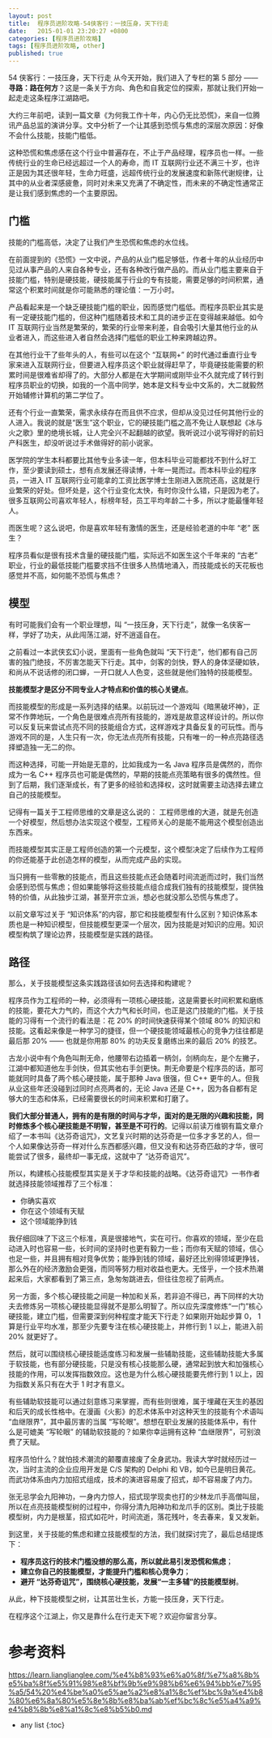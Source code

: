 ```yaml
---
layout: post
title:  程序员进阶攻略-54侠客行：一技压身，天下行走
date:   2015-01-01 23:20:27 +0800
categories: [程序员进阶攻略]
tags: [程序员进阶攻略, other]
published: true
---
```




54 侠客行：一技压身，天下行走
从今天开始，我们进入了专栏的第 5 部分 —— **寻路：路在何方**？这是一条关于方向、角色和自我定位的探索，那就让我们开始一起走走这条程序江湖路吧。

大约三年前吧，读到一篇文章《为何我工作十年，内心仍无比恐慌》，来自一位腾讯产品总监的演讲分享。文中分析了一个让其感到恐慌与焦虑的深层次原因：好像不会什么技能，技能门槛低。

这种恐慌和焦虑感在这个行业中普遍存在，不止于产品经理，程序员也一样。一些传统行业的生命已经远超过一个人的寿命，而 IT 互联网行业还不满三十岁，也许正是因为其还很年轻，生命力旺盛，远超传统行业的发展速度和新陈代谢规律，让其中的从业者深感疲惫，同时对未来又充满了不确定性，而未来的不确定性通常正是让我们感到焦虑的一个主要原因。

## 门槛

技能的门槛高低，决定了让我们产生恐慌和焦虑的水位线。

在前面提到的《恐慌》一文中说，产品的从业门槛足够低，作者十年的从业经历中见过从事产品的人来自各种专业，还有各种改行做产品的。而从业门槛主要来自于技能门槛，特别是硬技能，硬技能属于行业的专有技能，需要足够的时间积累，通常这个积累时间就是你可能熟悉的理论值：一万小时。

产品看起来是一个缺乏硬技能门槛的职业，因而感觉门槛低。而程序员职业其实是有一定硬技能门槛的，但这种门槛随着技术和工具的进步正在变得越来越低。如今 IT 互联网行业当然是繁荣的，繁荣的行业带来利差，自会吸引大量其他行业的从业者进入，而这些进入者自然会选择门槛低的职业工种来跨越边界。

在其他行业干了些年头的人，有些可以在这个 “互联网+” 的时代通过垂直行业专家来进入互联网行业，但要进入程序员这个职业就得赶早了，毕竟硬技能需要的积累时间是很难省却得了的。大部分人都是在大学期间或刚毕业不久就完成了转行到程序员职业的切换，如我的一个高中同学，她本是文科专业中文系的，大二就毅然开始辅修计算机的第二学位了。

还有个行业一直繁荣，需求永续存在而且供不应求，但却从没见过任何其他行业的人进入。我说的就是“医生”这个职业，它的硬技能门槛之高不免让人联想起《冰与火之歌》里的绝境长城，让人完全兴不起翻越的欲望。我听说过小说写得好的前妇产科医生，却没听说过手术做得好的前小说家。

医学院的学生本科都要比其他专业多读一年，但本科毕业可能都找不到什么好工作，至少要读到硕士，想有点发展还得读博，十年一晃而过。而本科毕业的程序员，一进入 IT 互联网行业可能拿的工资比医学博士生刚进入医院还高，这就是行业繁荣的好处。但坏处是，这个行业变化太快，有时你没什么错，只是因为老了。很多互联网公司喜欢年轻人，标榜年轻，员工平均年龄二十多，所以才能最懂年轻人。

而医生呢？这么说吧，你是喜欢年轻有激情的医生，还是经验老道的中年 “老” 医生？

程序员看似是很有技术含量的硬技能门槛，实际远不如医生这个千年来的 “古老” 职业，行业的最低技能门槛要求挡不住很多人热情地涌入，而技能成长的天花板也感觉并不高，如何能不恐慌与焦虑？

## 模型

有时可能我们会有一个职业理想，叫 “一技压身，天下行走”，就像一名侠客一样，学好了功夫，从此闯荡江湖，好不逍遥自在。

之前看过一本武侠玄幻小说，里面有一些角色就叫 “天下行走”，他们都有自己厉害的独门绝技，不厉害怎能天下行走。其中，剑客的剑快，野人的身体坚硬如铁，和尚从不说话修的闭口蝉，一开口就人人色变，这些就是他们独特的技能模型。

**技能模型才是区分不同专业人才特点和价值的核心关键点**。

而技能模型的形成是一系列选择的结果。以前玩过一个游戏叫《暗黑破坏神》，正常不作弊地玩，一个角色是很难点亮所有技能的，游戏是故意这样设计的。所以你可以反复玩来尝试点亮不同的技能组合方式，这样游戏才具备反复的可玩性。而与游戏不同的是，人生只有一次，你无法点亮所有技能，只有唯一的一种点亮路径选择塑造独一无二的你。

而这种选择，可能一开始是无意的，比如我成为一名 Java 程序员是偶然的，而你成为一名 C++ 程序员也可能是偶然的，早期的技能点亮策略有很多的偶然性。但到了后期，我们逐渐成长，有了更多的经验和选择权，这时就需要主动选择去建立自己的技能模型。

记得有一篇关于工程师思维的文章是这么说的：
工程师思维的大道，就是先创造一个好模型，然后想办法实现这个模型，工程师关心的是能不能用这个模型创造出东西来。

而技能模型其实正是工程师创造的第一个元模型，这个模型决定了后续作为工程师的你还能基于此创造怎样的模型，从而完成产品的实现。

当只拥有一些零散的技能点，而且这些技能点还会随着时间流逝而过时，我们当然会感到恐慌与焦虑；但如果能够将这些技能点组合成我们独有的技能模型，提供独特的价值，从此独步江湖，甚至开宗立派，想必也就没那么恐慌与焦虑了。

以前文章写过关于 “知识体系”的内容，那它和技能模型有什么区别？知识体系本质也是一种知识模型，但技能模型更深一个层次，因为技能是对知识的应用。知识模型构筑了理论边界，技能模型是实践的路径。

## 路径

那么，关于技能模型这条实践路径该如何去选择和构建呢？

程序员作为工程师的一种，必须得有一项核心硬技能，这是需要长时间积累和磨练的技能，要花大力气的，而这个大力气和长时间，也正是这门技能的门槛。关于技能的习得有一个流行的看法是：花 20% 的时间快速获得某个领域 80% 的知识和技能。这看起来像是一种学习的捷径，但一个硬技能领域最核心的竞争力往往都是最后那 20% —— 也就是你用那 80% 的功夫反复磨练出来的最后 20% 的技艺。

古龙小说中有个角色叫荆无命，他腰带右边插着一柄剑，剑柄向左，是个左撇子，江湖中都知道他左手剑快，但其实他右手剑更快。荆无命要是个程序员的话，那可能就同时具备了两个核心硬技能，属于那种 Java 很强，但 C++ 更牛的人。但我从业这些年还没碰到过同时点亮两者的，无论 Java 还是 C++，因为各自都有足够大的生态和体系，已经需要很长的时间来积累和打磨了。

**我们大部分普通人，拥有的是有限的时间与才华，面对的是无限的兴趣和技能，同时修炼多个核心硬技能是不明智，甚至是不可行的**。记得以前读万维钢有篇文章介绍了一本书叫《达芬奇诅咒》，文艺复兴时期的达芬奇是一位多才多艺的人，但一个人如果像达芬奇一样对什么东西都感兴趣，但又没有和达芬奇匹敌的才华，很可能尝试了很多，最终却一事无成，这就中了 “达芬奇诅咒”。

所以，构建核心技能模型其实是关于才华和技能的战略。《达芬奇诅咒》一书作者就选择技能领域推荐了三个标准：

* 你确实喜欢
* 你在这个领域有天赋
* 这个领域能挣到钱

我仔细回味了下这三个标准，真是很接地气，实在可行。你喜欢的领域，至少在启动进入时也容易一些，长时间的坚持时也更有毅力一些；而你有天赋的领域，信心也足一些，并且拥有相对竞争优势；能挣到钱的领域，最好还比别得领域更挣钱，那么外在的经济激励会更强，而同等努力相对收益也更大。无怪乎，一个技术热潮起来后，大家都看到了第三点，急匆匆跳进去，但往往忽视了前两点。

另一方面，多个核心硬技能之间是一种加和关系，若非迫不得已，再下同样的大功夫去修炼另一项核心硬技能显得就不是那么明智了。所以应先深度修炼“一门”核心硬技能，建立门槛，但需要深到何种程度才能天下行走？如果刚开始起步算 0， 1 算是行业平均水准，那至少先要专注在核心硬技能上，并修行到 1 以上，能进入前 20% 就更好了。

然后，就可以围绕核心硬技能适度练习和发展一些辅助技能，这些辅助技能大多属于软技能，也有部分硬技能，只是没有核心技能那么硬，通常起到放大和加强核心技能的作用，可以发挥指数效应。这也是为什么核心硬技能要先修行到 1 以上，因为指数关系只有在大于 1 时才有意义。

有些辅助软技能可以通过刻意练习来掌握，而有些则很难，属于埋藏在天生的基因和后天的成长性格中。在漫画《火影》的忍术体系中对这种天生的技能有个术语叫 “血继限界”，其中最厉害的当属 “写轮眼”。想想在职业发展的技能体系中，有什么是可媲美 “写轮眼” 的辅助软技能的？如果你幸运拥有这种 “血继限界”，可别浪费了天赋。

程序员怕什么？就怕技术潮流的颠覆直接废了全身武功。我读大学时就经历过一次，当时主流的企业应用开发是 C/S 架构的 Delphi 和 VB，如今已是明日黄花。而武功体系由内力加招式组成，技术的演进容易废了招式，却不容易废了内力。

张无忌学会九阳神功，一身内力惊人，招式现学现卖也打的少林龙爪手高僧叫屈，所以在点亮技能模型树的过程中，你得分清九阳神功和龙爪手的区别。类比于技能模型树，内力是根茎，招式如花叶，时间流逝，落花残叶，冬去春来，复又发新。

到这里，关于技能的焦虑和建立技能模型的方法，我们就探讨完了，最后总结提炼下：

* **程序员这行的技术门槛没想的那么高，所以就此易引发恐慌和焦虑**；
* **建立你自己的技能模型，才能提升门槛和核心竞争力**；
* **避开 “达芬奇诅咒”，围绕核心硬技能，发展“一主多辅”的技能模型树**。

从此，种下技能模型之树，让其茁壮生长，方能一技压身，天下行走。

在程序这个江湖上，你又是靠什么在行走天下呢？欢迎你留言分享。




# 参考资料

https://learn.lianglianglee.com/%e4%b8%93%e6%a0%8f/%e7%a8%8b%e5%ba%8f%e5%91%98%e8%bf%9b%e9%98%b6%e6%94%bb%e7%95%a5/54%20%e4%be%a0%e5%ae%a2%e8%a1%8c%ef%bc%9a%e4%b8%80%e6%8a%80%e5%8e%8b%e8%ba%ab%ef%bc%8c%e5%a4%a9%e4%b8%8b%e8%a1%8c%e8%b5%b0.md

* any list
{:toc}
